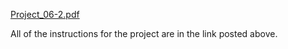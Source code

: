 [Project_06-2.pdf](https://github.com/EuphSteel01/COMP-1210/files/9435664/Project_06-2.pdf)

All of the instructions for the project are in the link posted above.
